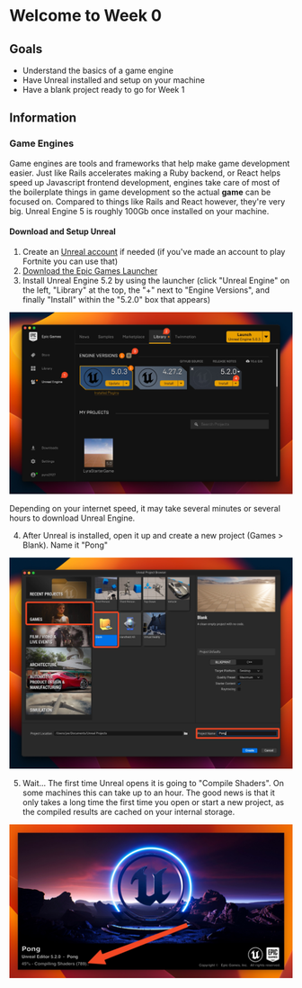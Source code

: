 # Welcome to Week 0

## Goals

* Understand the basics of a game engine
* Have Unreal installed and setup on your machine
* Have a blank project ready to go for Week 1

## Information

### Game Engines

Game engines are tools and frameworks that help make game development easier. Just like Rails accelerates making a Ruby backend, or React helps speed up Javascript frontend development, engines take care of most of the boilerplate things in game development so the actual **game** can be focused on. Compared to things like Rails and React however, they're very big. Unreal Engine 5 is roughly 100Gb once installed on your machine.

#### Download and Setup Unreal

1. Create an [Unreal account](https://www.unrealengine.com/en-US) if needed (if you've made an account to play Fortnite you can use that)
2. [Download the Epic Games Launcher](https://www.unrealengine.com/en-US/download)
3. Install Unreal Engine 5.2 by using the launcher (click "Unreal Engine" on the left, "Library" at the top, the "+" next to "Engine Versions", and finally "Install" within the "5.2.0" box that appears)

![](./img/EpicLauncher.jpeg)

Depending on your internet speed, it may take several minutes or several hours to download Unreal Engine.

4. After Unreal is installed, open it up and create a new project (Games > Blank). Name it "Pong"

![](./img/NewProject.jpeg)

5. Wait... The first time Unreal opens it is going to "Compile Shaders". On some machines this can take up to an hour. The good news is that it only takes a long time the first time you open or start a new project, as the compiled results are cached on your internal storage.

![](./img/CompilingShaders.jpeg)